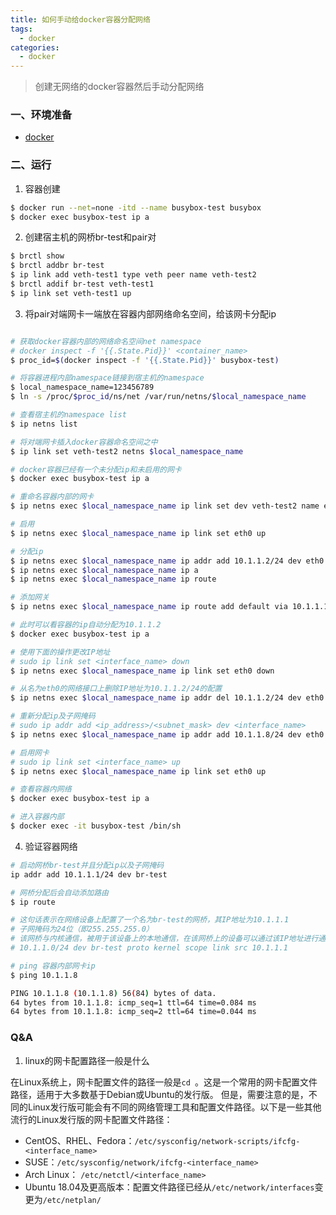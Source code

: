 ```yaml
---
title: 如何手动给docker容器分配网络
tags:
  - docker
categories:
  - docker
---
```


> 创建无网络的docker容器然后手动分配网络

### 一、环境准备

- [docker](https://weiqiangxu.github.io/2023/04/18/%E8%AF%AD%E9%9B%80k8s%E5%9F%BA%E7%A1%80%E5%85%A5%E9%97%A8/docker%E7%A6%BB%E7%BA%BF%E5%AE%89%E8%A3%85/)

### 二、运行

1. 容器创建

``` bash
$ docker run --net=none -itd --name busybox-test busybox
$ docker exec busybox-test ip a
```

2. 创建宿主机的网桥br-test和pair对

``` bash
$ brctl show
$ brctl addbr br-test
$ ip link add veth-test1 type veth peer name veth-test2
$ brctl addif br-test veth-test1
$ ip link set veth-test1 up
```

3. 将pair对端网卡一端放在容器内部网络命名空间，给该网卡分配ip

``` bash

# 获取docker容器内部的网络命名空间net namespace
# docker inspect -f '{{.State.Pid}}' <container_name>
$ proc_id=$(docker inspect -f '{{.State.Pid}}' busybox-test)

# 将容器进程内部namespace链接到宿主机的namespace
$ local_namespace_name=123456789
$ ln -s /proc/$proc_id/ns/net /var/run/netns/$local_namespace_name

# 查看宿主机的namespace list
$ ip netns list

# 将对端网卡插入docker容器命名空间之中
$ ip link set veth-test2 netns $local_namespace_name

# docker容器已经有一个未分配ip和未启用的网卡
$ docker exec busybox-test ip a

# 重命名容器内部的网卡
$ ip netns exec $local_namespace_name ip link set dev veth-test2 name eth0

# 启用
$ ip netns exec $local_namespace_name ip link set eth0 up

# 分配ip
$ ip netns exec $local_namespace_name ip addr add 10.1.1.2/24 dev eth0
$ ip netns exec $local_namespace_name ip a
$ ip netns exec $local_namespace_name ip route

# 添加网关
$ ip netns exec $local_namespace_name ip route add default via 10.1.1.1

# 此时可以看容器的ip自动分配为10.1.1.2
$ docker exec busybox-test ip a

# 使用下面的操作更改IP地址
# sudo ip link set <interface_name> down
$ ip netns exec $local_namespace_name ip link set eth0 down

# 从名为eth0的网络接口上删除IP地址为10.1.1.2/24的配置
$ ip netns exec $local_namespace_name ip addr del 10.1.1.2/24 dev eth0

# 重新分配ip及子网掩码
# sudo ip addr add <ip_address>/<subnet_mask> dev <interface_name>
$ ip netns exec $local_namespace_name ip addr add 10.1.1.8/24 dev eth0

# 启用网卡
# sudo ip link set <interface_name> up
$ ip netns exec $local_namespace_name ip link set eth0 up

# 查看容器内网络
$ docker exec busybox-test ip a

# 进入容器内部
$ docker exec -it busybox-test /bin/sh
```

4. 验证容器网络

``` bash
# 启动网桥br-test并且分配ip以及子网掩码
ip addr add 10.1.1.1/24 dev br-test

# 网桥分配后会自动添加路由
$ ip route 

# 这句话表示在网络设备上配置了一个名为br-test的网桥，其IP地址为10.1.1.1
# 子网掩码为24位（即255.255.255.0）
# 该网桥与内核通信，被用于该设备上的本地通信，在该网桥上的设备可以通过该IP地址进行通信
# 10.1.1.0/24 dev br-test proto kernel scope link src 10.1.1.1

# ping 容器内部网卡ip
$ ping 10.1.1.8

PING 10.1.1.8 (10.1.1.8) 56(84) bytes of data.
64 bytes from 10.1.1.8: icmp_seq=1 ttl=64 time=0.084 ms
64 bytes from 10.1.1.8: icmp_seq=2 ttl=64 time=0.044 ms
```

### Q&A

1. linux的网卡配置路径一般是什么

在Linux系统上，网卡配置文件的路径一般是`cd `。这是一个常用的网卡配置文件路径，适用于大多数基于Debian或Ubuntu的发行版。
但是，需要注意的是，不同的Linux发行版可能会有不同的网络管理工具和配置文件路径。以下是一些其他流行的Linux发行版的网卡配置文件路径：

- CentOS、RHEL、Fedora：`/etc/sysconfig/network-scripts/ifcfg-<interface_name>`
- SUSE：`/etc/sysconfig/network/ifcfg-<interface_name>`
- Arch Linux： `/etc/netctl/<interface_name>`
- Ubuntu 18.04及更高版本：配置文件路径已经从`/etc/network/interfaces`变更为`/etc/netplan/`